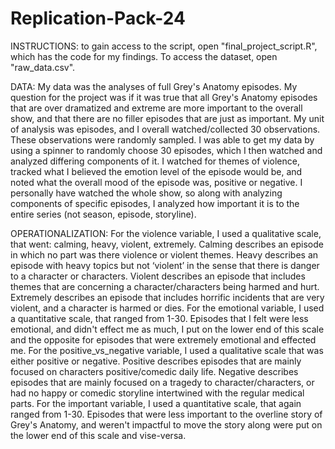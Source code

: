# Replication-Pack-24
INSTRUCTIONS: 
to gain access to the script, open "final_project_script.R", which has the code for my findings. To access the dataset, open "raw_data.csv". 

DATA:
My data was the analyses of full Grey's Anatomy episodes. My question for the project was if it was true that all Grey's Anatomy episodes that are over dramatized and extreme are more important to the overall show, and that there are no filler episodes that are just as important. My unit of analysis was episodes, and I overall watched/collected 30 observations. These observations were randomly sampled.
I was able to get my data by using a spinner to randomly choose 30 episodes, which I then watched and analyzed differing components of it. I watched for themes of violence, tracked what I believed the emotion level of the episode would be, and noted what the overall mood of the episode was, positive or negative. I personally have watched the whole show, so along with analyzing components of specific episodes, I analyzed how important it is to the entire series (not season, episode, storyline).

OPERATIONALIZATION: 
For the violence variable, I used a qualitative scale, that went: calming, heavy, violent, extremely. Calming describes an episode in which no part was there violence or violent themes. Heavy describes an episode with heavy topics but not ‘violent’ in the sense that there is danger to a character or characters. Violent describes an episode that includes themes that are concerning a character/characters being harmed and hurt. Extremely describes an episode that includes horrific incidents that are very violent, and a character is harmed or dies.
For the emotional variable, I used a quantitative scale, that ranged from 1-30. Episodes that I felt were less emotional, and didn't effect me as much, I put on the lower end of this scale and the opposite for episodes that were extremely emotional and effected me. 
For the positive_vs_negative variable, I used a qualitative scale that was either positive or negative. Positive describes episodes that are mainly focused on characters positive/comedic daily life. Negative describes episodes that are mainly focused on a tragedy to character/characters, or had no happy or comedic storyline intertwined with the regular medical parts.
For the important variable, I used a quantitative scale, that again ranged from 1-30. Episodes that were less important to the overline story of Grey's Anatomy, and weren't impactful to move the story along were put on the lower end of this scale and vise-versa.
